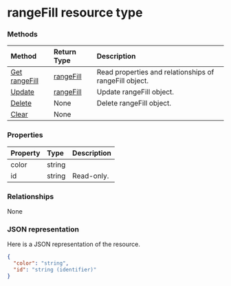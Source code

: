 # rangeFill resource type




### Methods

| Method		   | Return Type	|Description|
|:---------------|:--------|:----------|
|[Get rangeFill](../api/rangefill_get.md) | [rangeFill](rangefill.md) |Read properties and relationships of rangeFill object.|
|[Update](../api/rangefill_update.md) | [rangeFill](rangefill.md)	|Update rangeFill object. |
|[Delete](../api/rangefill_delete.md) | None |Delete rangeFill object. |
|[Clear](../api/rangefill_clear.md)|None||

### Properties
| Property	   | Type	|Description|
|:---------------|:--------|:----------|
|color|string||
|id|string| Read-only.|

### Relationships
None


### JSON representation

Here is a JSON representation of the resource.

<!-- {
  "blockType": "resource",
  "optionalProperties": [

  ],
  "@odata.type": "microsoft.graph.rangeFill"
}-->

```json
{
  "color": "string",
  "id": "string (identifier)"
}

```

<!-- uuid: 8fcb5dbc-d5aa-4681-8e31-b001d5168d79
2015-10-25 14:57:30 UTC -->
<!-- {
  "type": "#page.annotation",
  "description": "rangeFill resource",
  "keywords": "",
  "section": "documentation",
  "tocPath": ""
}-->
